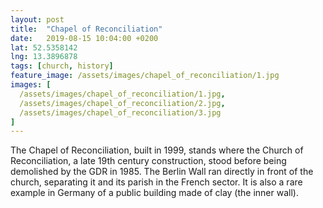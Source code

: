 ```yaml
---
layout: post
title:  "Chapel of Reconciliation"
date:   2019-08-15 10:04:00 +0200
lat: 52.5358142
lng: 13.3896878
tags: [church, history]
feature_image: /assets/images/chapel_of_reconciliation/1.jpg
images: [
  /assets/images/chapel_of_reconciliation/1.jpg,
  /assets/images/chapel_of_reconciliation/2.jpg,
  /assets/images/chapel_of_reconciliation/3.jpg
]
---
```


The Chapel of Reconciliation, built in 1999, stands where the Church of Reconciliation, a late 19th century construction, stood before being demolished by the GDR in 1985. The Berlin Wall ran directly in front of the church, separating it and its parish in the French sector. It is also a rare example in Germany of a public building made of clay (the inner wall).
